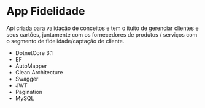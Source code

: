 
# App Fidelidade


Api criada para validação de conceitos e tem o ituito de gerenciar clientes e seus cartões, juntamente com os fornecedores de produtos / serviços com o segmento de fidelidade/captação de cliente.

- DotnetCore 3.1
- EF
- AutoMapper
- Clean Architecture
- Swagger 
- JWT
- Pagination
- MySQL
